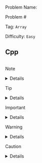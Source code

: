 Problem Name: []()

Problem #

Tag: `Array`

Difficulty: `Easy`

## Cpp

```cpp

```

[<details><summary>Note</summary><li>Store <code>k-th</code> column</li><li>Store another <code>vector</code></li></details>]: #

> [!NOTE]
> <details>
>   <li>Store <code>k-th</code> column</li>
>   <li>Store another <code>vector</code></li>
> </details>

> [!TIP]
> <details>
>   <li>Store <code>k-th</code> column</li>
>   <li>Store another <code>vector</code></li>
> </details>

> [!IMPORTANT]
> <details>
>   <li>Store <code>k-th</code> column</li>
>   <li>Store another <code>vector</code></li>
> </details>

> [!WARNING]
> <details>
>   <li>Store <code>k-th</code> column</li>
>   <li>Store another <code>vector</code></li>
> </details>

> [!CAUTION]
> <details>
>   <li>Store <code>k-th</code> column</li>
>   <li>Store another <code>vector</code></li>
> </details>
